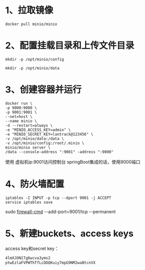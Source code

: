 
# 1、拉取镜像

```shell
docker pull minio/minio
```
# 2、配置挂载目录和上传文件目录

```shell
mkdir -p /opt/minio/config

mkdir -p /opt/minio/data
```

# 3、创建容器并运行

```shell
docker run \
-p 9000:9000 \
-p 9001:9001 \
--net=host \
--name minio \
-d --restart=always \
-e "MINIO_ACCESS_KEY=admin" \
-e "MINIO_SECRET_KEY=lantrack@123456" \
-v /opt/minio/data:/data \
-v /opt/minio/config:/root/.minio \
minio/minio server \
/data --console-address ":9001" -address ":9000"

```

使用 虚拟机ip:9001访问控制台
springBoot集成的话，使用9000端口


# 4、防火墙配置

```shell
iptables -I INPUT -p tcp --dport 9001 -j ACCEPT
service iptables save
```

sudo [firewall-cmd](https://so.csdn.net/so/search?q=firewall-cmd&spm=1001.2101.3001.7020) --add-port=9001/tcp --permanent
# 5、新建buckets、access keys


access key和secret key：

```txt
4lmXJON1Tg6wcva3yms2
ptwEzlaFVPWThTfLcDDQKuiy7mpG9NM2waBtcnVX
```

